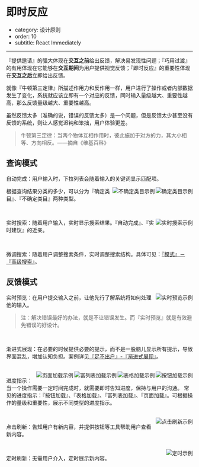 # 即时反应

- category: 设计原则
- order: 10
- subtitle: React Immediately

---

『提供邀请』的强大体现在**交互之前**给出反馈，解决易发现性问题；『巧用过渡』的有用体现在它能够在**交互期间**为用户提供视觉反馈；『即时反应』的重要性体现在**交互之后**立即给出反馈。

就像『牛顿第三定律』所描述作用力和反作用一样，用户进行了操作或者内部数据发生了变化，系统就应该立即有一个对应的反馈，同时输入量级越大、重要性越高，那么反馈量级越大、重要性越高。

虽然反馈太多（准确的说，错误的反馈太多）是一个问题，但是反馈太少甚至没有反馈的系统，则让人感觉迟钝和笨拙，用户体验更差。

> 牛顿第三定律：当两个物体互相作用时，彼此施加于对方的力，其大小相等、方向相反。——摘自《维基百科》

## 查询模式

自动完成：用户输入时，下拉列表会随着输入的关键词显示匹配项。

<img class="preview-img" align="right" alt="确定类目示例" description="用户所查询的关键词，只会在『问题广场』、『报告广场』、『用户声音』这 3 种类目中出现。" src="https://os.alipayobjects.com/rmsportal/aqLuHYzLAXiMVbo.png">

<img class="preview-img" align="right" alt="不确定类目示例" description="用户所查询的关键词，其所属的类目数量不确定，可能 4 个，可能 5 个，可能更多。" src="https://os.alipayobjects.com/rmsportal/XFfjaNslhLTKPBF.png">

根据查询结果分类的多少，可以分为『确定类目』、『不确定类目』两种类型。

<br>

<img class="preview-img" align="right" alt="实时搜索示例" description="用户输入一个搜索值，系统随即显示查询结果。
" src="https://os.alipayobjects.com/rmsportal/wzManNXzJlVjjYf.png">

实时搜索：随着用户输入，实时显示搜索结果。『自动完成』、『实时建议』的近亲。

<br>

微调搜索：随着用户调整搜索条件，实时调整搜索结构。具体可见：[『模式』－『高级搜索』](../pattern/advanced-search)。


## 反馈模式

<img class="preview-img" align="right" alt="实时预览示例" description="根据用户的输入，提供关于密码强度和有效性的实时反馈。
" src="https://os.alipayobjects.com/rmsportal/GSJwgYCffMHXZBp.png">

实时预览：在用户提交输入之前，让他先行了解系统将如何处理他的输入。

>注：解决错误最好的办法，就是不让错误发生。而『实时预览』就是有效避免错误的好设计。

<br>

渐进式展现：在必要的时候提供必要的提示，而不是一股脑儿显示所有提示，导致界面混乱，增加认知负担。案例详见[『足不出户』-『渐进式展现』](../spec/stay#流程处理)。

<br>

<img class="preview-img" align="right" alt="按钮加载示例" src="https://os.alipayobjects.com/rmsportal/pGiCbTHbwjqiWkp.png">

<img class="preview-img" align="right" alt="表格加载示例" src="https://os.alipayobjects.com/rmsportal/WRCeBEZQqWLmjKw.png">

<img class="preview-img" align="right" alt="富列表加载示例" src="https://os.alipayobjects.com/rmsportal/ixEHkTtfczFFLYy.png">

<img class="preview-img" align="right" alt="页面加载示例" src="https://os.alipayobjects.com/rmsportal/OuEHxrkmIrYNKhN.png">


进度指示：当一个操作需要一定时间完成时，就需要即时告知进度，保持与用户的沟通。
常见的进度指示：『按钮加载』、『表格加载』、『富列表加载』、『页面加载』。可根据操作的量级和重要性，展示不同类型的进度指示。

<br>

<img class="preview-img" align="right" alt="点击刷新示例" src="https://os.alipayobjects.com/rmsportal/MGFgiXdiJQLzNrm.png">

点击刷新：告知用户有新内容，并提供按钮等工具帮助用户查看新内容。

<br>

<img class="preview-img" align="right" alt="定时示例"  description="新增的列表项『高亮』，持续几秒后恢复正常。" src="https://os.alipayobjects.com/rmsportal/XcdyTEKIdjCjaQs.png">

定时刷新：无需用户介入，定时展示新内容。
